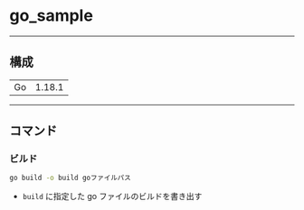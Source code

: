 # go_sample

---

## 構成

|     |        |
| :-: | :----: |
| Go  | 1.18.1 |

---

## コマンド

### ビルド

```bash
go build -o build goファイルパス
```

- `build` に指定した go ファイルのビルドを書き出す
